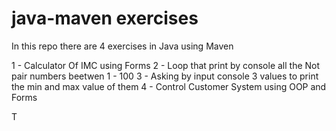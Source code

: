 # java-maven exercises

In this repo there are 4 exercises in Java using Maven

1 - Calculator Of IMC using Forms
2 - Loop that print by console all the Not pair numbers beetwen 1 - 100
3 - Asking by input console 3 values to print the min and max value of them
4 - Control Customer System using OOP and Forms

T
